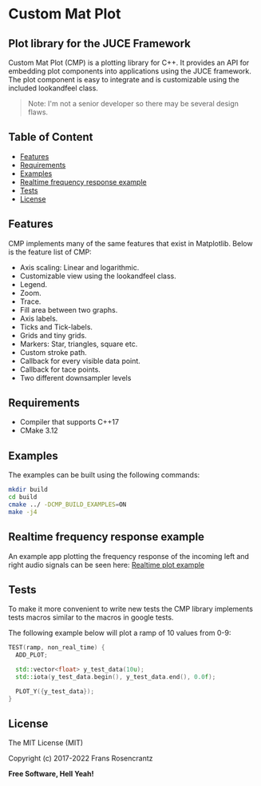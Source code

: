 # Custom Mat Plot
## Plot library for the JUCE Framework

Custom Mat Plot (CMP) is a plotting library for C++. It provides an API for embedding plot components into applications using the JUCE framework. The plot component is easy to integrate and is customizable using the included lookandfeel class.

> Note: I'm not a senior developer so there may be several design flaws.

## Table of Content
  - [Features](#features)
  - [Requirements](#requirements)
  - [Examples](#examples)
  - [Realtime frequency response example](#realtime-frequency-response-example)
  - [Tests](#tests)
  - [License](#license)

## Features
<a name="features"></a>

CMP implements many of the same features that exist in Matplotlib.
Below is the feature list of CMP:

- Axis scaling: Linear and logarithmic.
- Customizable view using the lookandfeel class.
- Legend.
- Zoom.
- Trace.
- Fill area between two graphs.
- Axis labels.
- Ticks and Tick-labels.
- Grids and tiny grids.
- Markers: Star, triangles, square etc.
- Custom stroke path.
- Callback for every visible data point.
- Callback for tace points.
- Two different downsampler levels 

## Requirements
<a name="requirements"></a>

- Compiler that supports C++17
- CMake 3.12

## Examples
<a name="examples"></a>
The examples can be built using the following commands:

```sh
mkdir build
cd build
cmake ../ -DCMP_BUILD_EXAMPLES=ON
make -j4
```

## Realtime frequency response example
<a name="realtime-frequency-response-example"></a>

An example app plotting the frequency response of the incoming left and right audio signals can be seen here: <a href="https://gitlab.com/frans.rosencrantz/realtime-frequency-plot-example"> Realtime plot example </a>

## Tests
<a name="tests"></a>
To make it more convenient to write new tests the CMP library implements tests macros similar to the macros in google tests.

The following example below will plot a ramp of 10 values from 0-9:
```cpp
TEST(ramp, non_real_time) {
  ADD_PLOT;

  std::vector<float> y_test_data(10u);
  std::iota(y_test_data.begin(), y_test_data.end(), 0.0f);

  PLOT_Y({y_test_data});
}
```
## License
<a name="license"></a>

The MIT License (MIT)

Copyright (c) 2017-2022 Frans Rosencrantz

**Free Software, Hell Yeah!**
